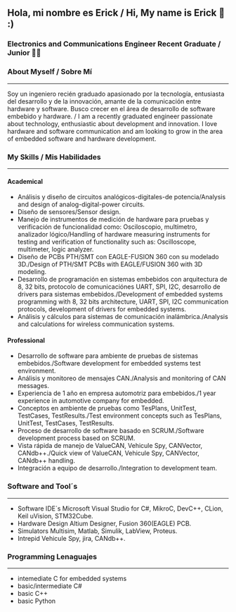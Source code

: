 ## Hola, mi nombre es Erick / Hi, My name is Erick 👋 :)
### Electronics and Communications Engineer Recent Graduate / Junior 👨‍💻

### About Myself / Sobre Mí
---
Soy un ingeniero recién graduado apasionado por la tecnología, entusiasta del desarrollo y de la innovación, amante de la comunicación entre hardware y software. Busco crecer en el área de desarrollo de software embebido y hardware. / I am a recently graduated engineer passionate about technology, enthusiastic about development and innovation. I love hardware and software communication and am looking to grow in the area of embedded software and hardware development.

### My Skills / Mis Habilidades
---
#### Academical
  * Análisis y diseño de circuitos analógicos-digitales-de potencia/Analysis and design of analog-digital-power circuits.
  * Diseño de sensores/Sensor design.
  * Manejo de instrumentos de medición de hardware para pruebas y verificación de funcionalidad como: Osciloscopio, multímetro, analizador lógico/Handling of hardware measuring instruments for testing and verification of functionality such as: Oscilloscope, multimeter, logic analyzer.
  * Diseño de PCBs PTH/SMT con EAGLE-FUSION 360 con su modelado 3D./Design of PTH/SMT PCBs with EAGLE/FUSION 360 with 3D modeling.
  * Desarrollo de programación en sistemas embebidos con arquitectura de 8, 32 bits, protocolo de comunicaciónes UART, SPI, I2C, desarrollo de drivers para sistemas embebidos./Development of embedded systems programming with 8, 32 bits architecture, UART, SPI, I2C communication protocols, development of drivers for embedded systems.
  * Análisis y cálculos para sistemas de comunicación inalámbrica./Analysis and calculations for wireless communication systems.

#### Professional
  * Desarrollo de software para ambiente de pruebas de sistemas embebidos./Software development for embedded systems test environment.
  * Análisis y monitoreo de mensajes CAN./Analysis and monitoring of CAN messages.
  * Experiencia de 1 año en empresa automotriz para embebidos./1 year experience in automotive company for embedded.
  * Conceptos en ambiente de pruebas como TesPlans, UnitTest, TestCases, TestResults./Test environment concepts such as TesPlans, UnitTest, TestCases, TestResults.
  * Proceso de desarrollo de software basado en SCRUM./Software development process based on SCRUM.
  * Vista rápida de manejo de ValueCAN, Vehicule Spy, CANVector, CANdb++./Quick view of ValueCAN, Vehicule Spy, CANVector, CANdb++ handling.
  * Integración a equipo de desarrollo./Integration to development team.
### Software and Tool´s
---
  * Software IDE´s  Microsoft Visual Studio for C#, MikroC, DevC++, CLion, Keil uVision, STM32Cube.
  * Hardware Design Altium Designer, Fusion 360(EAGLE) PCB.
  * Simulators Multisim, Matlab, Simulik, LabView, Proteus.
  * Intrepid Vehicule Spy, jira, CANdb++.

### Programming Lenaguajes
---
 * intemediate C for embedded systems
 * basic/intermediate C#
 * basic C++
 * basic Python
